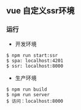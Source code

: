 ## vue 自定义ssr环境

### 运行

- 开发环境
```text
$ npm run start:ssr
$ spa: localhost:4201
$ ssr: localhost:8000
```

- 生产环境
```text
$ npm run build
$ npm run server
$ 访问：localhost:8000
```
